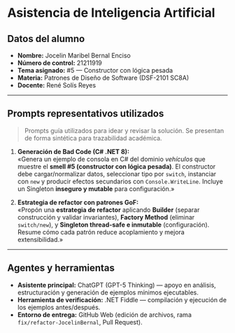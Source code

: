 # Asistencia de Inteligencia Artificial

## Datos del alumno
- **Nombre:** Jocelin Maribel Bernal Enciso
- **Número de control:** 21211919
- **Tema asignado:** #5 — Constructor con lógica pesada
- **Materia:** Patrones de Diseño de Software (DSF-2101 SC8A)
- **Docente:** René Solís Reyes

---

## Prompts representativos utilizados
> Prompts guía utilizados para idear y revisar la solución. Se presentan de forma sintética para trazabilidad académica.

1. **Generación de Bad Code (C# .NET 8):**  
   «Genera un ejemplo de consola en C# del dominio *vehículos* que muestre el **smell #5 (constructor con lógica pesada)**. El constructor debe cargar/normalizar datos, seleccionar tipo por `switch`, instanciar con `new` y producir efectos secundarios con `Console.WriteLine`. Incluye un Singleton **inseguro y mutable** para configuración.»

2. **Estrategia de refactor con patrones GoF:**  
   «Propón una **estrategia de refactor** aplicando **Builder** (separar construcción y validar invariantes), **Factory Method** (eliminar `switch/new`), y **Singleton thread-safe e inmutable** (configuración). Resume cómo cada patrón reduce acoplamiento y mejora extensibilidad.»


---

## Agentes y herramientas
- **Asistente principal:** ChatGPT (GPT-5 Thinking) — apoyo en análisis, estructuración y generación de ejemplos mínimos ejecutables.
- **Herramienta de verificación:** .NET Fiddle — compilación y ejecución de los ejemplos antes/después.
- **Entorno de entrega:** GitHub Web (edición de archivos, rama `fix/refactor-JocelinBernal`, Pull Request).


